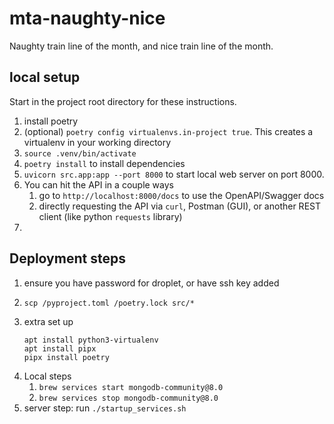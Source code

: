 # mta-naughty-nice
Naughty train line of the month, and nice train line of the month.

## local setup
Start in the project root directory for these instructions.
1. install poetry
2. (optional) `poetry config virtualenvs.in-project true`. This creates a virtualenv in your working directory
3. `source .venv/bin/activate`
4. `poetry install` to install dependencies
5. `uvicorn src.app:app --port 8000` to start local web server on port 8000. 
6. You can hit the API in a couple ways
   1. go to `http://localhost:8000/docs` to use the OpenAPI/Swagger docs
   2. directly requesting the API via `curl`, Postman (GUI), or another REST client (like python `requests` library)
3. 

## Deployment steps
1. ensure you have password for droplet, or have ssh key added
2.
    ```shell
    scp /pyproject.toml /poetry.lock src/*
    ```
3. extra set up 
   ```shell
   apt install python3-virtualenv
   apt install pipx
   pipx install poetry
    ```
4. Local steps
   1. `brew services start mongodb-community@8.0`
   2. `brew services stop mongodb-community@8.0`
5. server step: run `./startup_services.sh`
